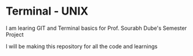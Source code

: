   # Terminal - UNIX
  
  I am learing GIT and Terminal basics for Prof. Sourabh Dube's Semester Project 
  
  I will be making this repository for all the code and learnings
  

